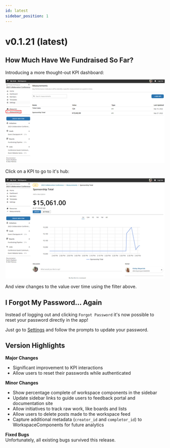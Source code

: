 ```yaml
---
id: latest
sidebar_position: 1
---
```


# v0.1.21 (latest) 
  
## How Much Have We Fundraised So Far?  

Introducing a more thought-out KPI dashboard:  
  
[![Dashboard](../assets/v0121-kpi-dashboard.png)](../assets/v0121-kpi-dashboard.png)  
  
Click on a KPI to go to it's hub:  
  
[![KPI](../assets/v0121-kpi-page.png)](../assets/v0121-kpi-page.png)  
  
And view changes to the value over time using the filter above.  
  
## I Forgot My Password... Again  
  
Instead of logging out and clicking `Forgot Password` it's now possible to reset your password directly in the app!  
  
Just go to [Settings](https://tetheros.com/settings) and follow the prompts to update your password.  

## Version Highlights
  
**Major Changes**  
- Significant improvement to KPI interactions  
- Allow users to reset their passwords while authenticated
  
**Minor Changes**  
- Show percentage complete of workspace components in the sidebar  
- Update sidebar links to guide users to feedback portal and documentation site  
- Allow initiatives to track raw work, like boards and lists  
- Allow users to delete posts made to the workspace feed  
- Capture additional metadata (`creator_id` and `completor_id`) to WorkspaceComponents for future analytics  
  
**Fixed Bugs**  
Unfortunately, all existing bugs survived this release.